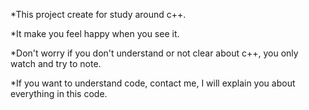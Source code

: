 *This project create for study around c++.


*It make you feel happy when you see it.


*Don't worry if you don't understand or not clear about c++, you only watch and try to note.


*If you want to understand code, contact me, I will explain you about everything in this code.